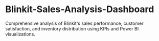 # Blinkit-Sales-Analysis-Dashboard
Comprehensive analysis of Blinkit's sales performance, customer satisfaction, and inventory distribution using KPIs and Power BI visualizations.
